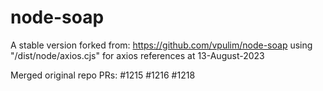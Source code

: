 # node-soap
A stable version forked from: https://github.com/vpulim/node-soap using "/dist/node/axios.cjs" for axios references at 13-August-2023

Merged original repo PRs:
#1215
#1216
#1218
